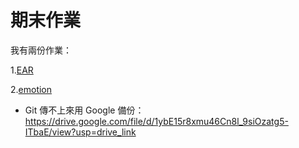 # 期末作業

我有兩份作業：

1.[EAR]()

2.[emotion]()
  - Git 傳不上來用 Google 備份：https://drive.google.com/file/d/1ybE15r8xmu46Cn8l_9siOzatg5-ITbaE/view?usp=drive_link

